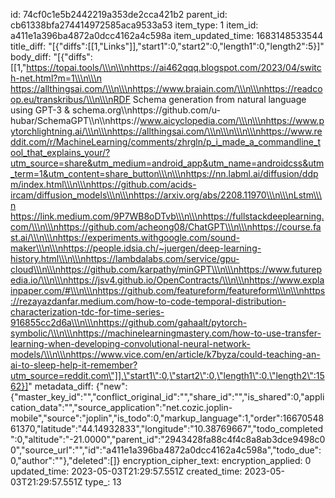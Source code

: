 id: 74cf0c1e5b2442219a353de2cca421b2
parent_id: cb61338bfa274414972585aca9533a53
item_type: 1
item_id: a411e1a396ba4872a0dcc4162a4c598a
item_updated_time: 1683148533544
title_diff: "[{\"diffs\":[[1,\"Links\"]],\"start1\":0,\"start2\":0,\"length1\":0,\"length2\":5}]"
body_diff: "[{\"diffs\":[[1,\"https://topai.tools/\\\n\\\nhttps://ai462qqq.blogspot.com/2023/04/switch-net.html?m=1\\\n\\\n https://allthingsai.com/\\\n\\\nhttps://www.braiain.com/\\\n\\\nhttps://readcoop.eu/transkribus/\\\n\\\nRDF Schema generation from natural language using GPT-3 & schema.org\\\nhttps://github.com/u-hubar/SchemaGPT\\\n\\\nhttps://www.aicyclopedia.com/\\\n\\\nhttps://www.pytorchlightning.ai/\\\n\\\nhttps://allthingsai.com/\\\n\\\n\\\n\\\nhttps://www.reddit.com/r/MachineLearning/comments/zhrgln/p_i_made_a_commandline_tool_that_explains_your/?utm_source=share&utm_medium=android_app&utm_name=androidcss&utm_term=1&utm_content=share_button\\\n\\\nhttps://nn.labml.ai/diffusion/ddpm/index.html\\\n\\\nhttps://github.com/acids-ircam/diffusion_models\\\n\\\nhttps://arxiv.org/abs/2208.11970\\\n\\\nLstm\\\n https://link.medium.com/9P7WB8oDTvb\\\n\\\nhttps://fullstackdeeplearning.com/\\\n\\\nhttps://github.com/acheong08/ChatGPT\\\n\\\nhttps://course.fast.ai/\\\n\\\nhttps://experiments.withgoogle.com/sound-maker\\\n\\\nhttps://people.idsia.ch/~juergen/deep-learning-history.html\\\n\\\nhttps://lambdalabs.com/service/gpu-cloud\\\n\\\nhttps://github.com/karpathy/minGPT\\\n\\\nhttps://www.futurepedia.io/\\\n\\\nhttps://jsv4.github.io/OpenContracts/\\\n\\\nhttps://www.explainpaper.com/#\\\n\\\nhttps://github.com/featureform/featureform\\\n\\\nhttps://rezayazdanfar.medium.com/how-to-code-temporal-distribution-characterization-tdc-for-time-series-916855cc2d6a\\\n\\\nhttps://github.com/gahaalt/pytorch-symbolic/\\\n\\\nhttps://machinelearningmastery.com/how-to-use-transfer-learning-when-developing-convolutional-neural-network-models/\\\n\\\nhttps://www.vice.com/en/article/k7byza/could-teaching-an-ai-to-sleep-help-it-remember?utm_source=reddit.com\"]],\"start1\":0,\"start2\":0,\"length1\":0,\"length2\":1562}]"
metadata_diff: {"new":{"master_key_id":"","conflict_original_id":"","share_id":"","is_shared":0,"application_data":"","source_application":"net.cozic.joplin-mobile","source":"joplin","is_todo":0,"markup_language":1,"order":1667054861370,"latitude":"44.14932833","longitude":"10.38769667","todo_completed":0,"altitude":"-21.0000","parent_id":"2943428fa88c4f4c8a8ab3dce9498c00","source_url":"","id":"a411e1a396ba4872a0dcc4162a4c598a","todo_due":0,"author":""},"deleted":[]}
encryption_cipher_text: 
encryption_applied: 0
updated_time: 2023-05-03T21:29:57.551Z
created_time: 2023-05-03T21:29:57.551Z
type_: 13